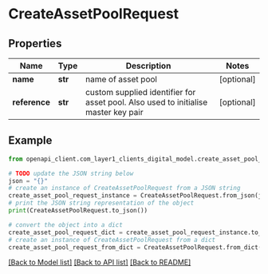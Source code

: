 # CreateAssetPoolRequest


## Properties

Name | Type | Description | Notes
------------ | ------------- | ------------- | -------------
**name** | **str** | name of asset pool | [optional] 
**reference** | **str** | custom supplied identifier for asset pool. Also used to initialise master key pair | [optional] 

## Example

```python
from openapi_client.com_layer1_clients_digital_model.create_asset_pool_request import CreateAssetPoolRequest

# TODO update the JSON string below
json = "{}"
# create an instance of CreateAssetPoolRequest from a JSON string
create_asset_pool_request_instance = CreateAssetPoolRequest.from_json(json)
# print the JSON string representation of the object
print(CreateAssetPoolRequest.to_json())

# convert the object into a dict
create_asset_pool_request_dict = create_asset_pool_request_instance.to_dict()
# create an instance of CreateAssetPoolRequest from a dict
create_asset_pool_request_from_dict = CreateAssetPoolRequest.from_dict(create_asset_pool_request_dict)
```
[[Back to Model list]](../README.md#documentation-for-models) [[Back to API list]](../README.md#documentation-for-api-endpoints) [[Back to README]](../README.md)


